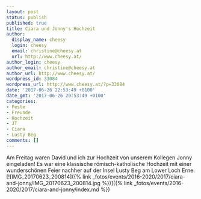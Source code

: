 ```yaml
---
layout: post
status: publish
published: true
title: Ciara und Jonny's Hochzeit
author:
  display_name: cheesy
  login: cheesy
  email: christine@cheesy.at
  url: http://www.cheesy.at/
author_login: cheesy
author_email: christine@cheesy.at
author_url: http://www.cheesy.at/
wordpress_id: 33084
wordpress_url: http://www.cheesy.at/?p=33084
date: '2017-06-26 22:53:49 +0100'
date_gmt: '2017-06-26 20:53:49 +0100'
categories:
- Feste
- Freunde
- Hochzeit
- JT
- Ciara
- Lusty Beg
comments: []
---
```

Am Freitag waren David und ich zur Hochzeit von unserem Kollegen Jonny eingeladen!
Es war eine klassische römisch-katholische Hochzeit mit einer wunderschönen Feier nachher auf der Insel Lusty Beg am Lower Loch Erne.
[![IMG_20170623_200814]({% link _fotos/events/2016-2020/2017/ciara-and-jonny/IMG_20170623_200814.jpg %})]({% link _fotos/events/2016-2020/2017/ciara-and-jonny/index.md %})
